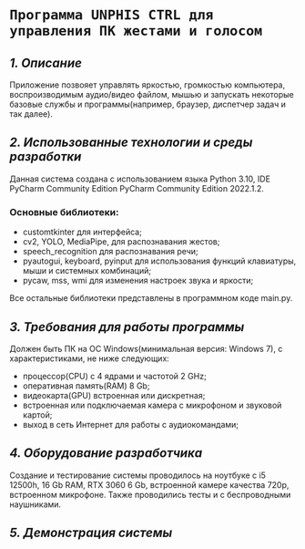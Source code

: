 # `Программа UNPHIS CTRL для управления ПК жестами и голосом`



## *1. Описание*
Приложение позвояет управлять яркостью, громкостью компьютера, воспроизводимым аудио/видео файлом, мышью и запускать некоторые базовые службы и программы(например, браузер, диспетчер задач и так далее).



## *2. Использованные технологии и среды разработки*
Данная система создана с использованием языка Python 3.10, IDE PyCharm Community Edition PyCharm Community Edition 2022.1.2.
### Основные библиотеки: 
+ customtkinter для интерфейса;
+ cv2, YOLO, MediaPipe, для распознавания жестов;
+ speech_recognition для распознавания речи;
+ pyautogui, keyboard, pyinput для использования функций клавиатуры, мыши и системных комбинаций;
+ pycaw, mss, wmi для изменения настроек звука и яркости;

Все остальные библиотеки представлены в программном коде main.py.



## *3. Требования для работы программы*
Должен быть ПК на ОС Windows(минимальная версия: Windows 7), с характеристиками, не ниже следующих:
+ процессор(CPU) с 4 ядрами и частотой 2 GHz;
+ оперативная память(RAM) 8 Gb;
+ видеокарта(GPU) встроенная или дискретная;
+ встроенная или подключаемая камера с микрофоном и звуковой картой;
+ выход в сеть Интернет для работы с аудиокомандами;



## *4. Оборудование разработчика*
Создание и тестирование системы проводилось на ноутбуке с i5 12500h, 16 Gb RAM, RTX 3060 6 Gb, встроенной камере качества 720p, встроенном микрофоне. Также проводились тесты и с беспроводными наушниками.



## *5. Демонстрация системы*

